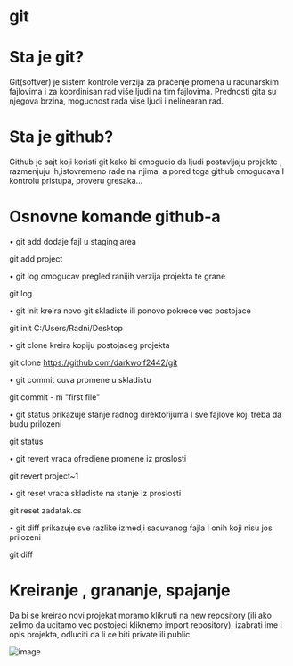 # git

# Sta je git?

Git(softver) je sistem kontrole verzija za praćenje promena u racunarskim fajlovima i za koordinisan rad više ljudi na tim fajlovima. Prednosti gita su njegova brzina, mogucnost rada vise ljudi i nelinearan rad.

# Sta je github?

Github je sajt koji koristi git kako bi omogucio da ljudi postavljaju projekte , razmenjuju ih,istovremeno rade na njima, a pored toga github omogucava I kontrolu pristupa, proveru gresaka…

# Osnovne komande github-a

•	git add dodaje fajl u staging area 

git add project

•	git log omogucav pregled ranijih verzija projekta te grane

git log

•	git init kreira novo git skladiste ili ponovo pokrece vec postojace

git init C:/Users/Radni/Desktop

•	git clone kreira kopiju postojaceg projekta

git clone https://github.com/darkwolf2442/git

•	git commit cuva promene u skladistu

git commit - m "first file"

•	git status prikazuje stanje radnog direktorijuma I sve fajlove koji treba da budu prilozeni

git status

•	git revert vraca ofredjene promene iz proslosti

git revert project~1

•	git reset vraca skladiste na stanje iz proslosti

git reset zadatak.cs

•	git diff prikazuje sve razlike izmedji sacuvanog fajla I onih koji nisu jos prilozeni

git diff

# Kreiranje , grananje, spajanje

Da bi se kreirao novi projekat moramo kliknuti na new repository (ili ako zelimo da ucitamo vec postojeci kliknemo import repository), izabrati ime I opis projekta, odluciti da li ce biti private ili public. 

![image](https://user-images.githubusercontent.com/119406841/204519925-f68aebc3-9a28-4dca-8d1f-d7fefe112b86.png)




